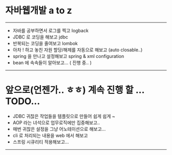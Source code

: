 # 자바웹개발 a to z

---
- 자바를 공부하면서 로그를 찍고 logback
- JDBC 로 코딩을 해보고 jdbc
- 반복되는 코딩을 줄여보고 lombok
- 아차 ! 하고 놓친 자원 할당/해제를 자동으로 해보고 (auto closable..)
- spring 을 만나고 설정해보고 spring & xml configuration
- bean 에 속속들이 알아보고... ( 진행 중.. )
---
# 앞으로(언젠가.. ㅎㅎ) 계속 진행 할 ... TODO...
- JDBC 귀찮은 작업들을 템플릿으로 만들어 쉽게 쉽게 ~
- AOP 라는 녀석으로 업무로직에만 집중해보고..
- 매번 귀찮은 설정을 그냥 어노테이션으로 해보고...
- cli 로 처리되는 내용을 web 에서 해보고
- 스프링 시큐리티 적용해보고...
---


